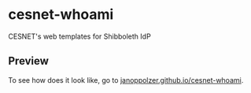 # cesnet-whoami

CESNET's web templates for Shibboleth IdP

## Preview

To see how does it look like, go to [janoppolzer.github.io/cesnet-whoami](https://janoppolzer.github.io/cesnet-whoami).
